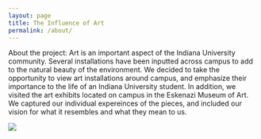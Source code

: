 ```yaml
---
layout: page
title: The Influence of Art
permalink: /about/
---
```


About the project: Art is an important aspect of the Indiana University community. Several installations have been inputted across campus to add to the natural beauty of the environment. We decided to take the opportunity to view art installations around campus, and emphasize their importance to the life of an Indiana University student. In addition, we visited the art exhibits located on campus in the Eskenazi Museum of Art. We captured our individual expereinces of the pieces, and included our vision for what it resembles and what they mean to us. 

<a href="{{ '/img/wax_workflow.jpg' | absolute_url }}">
  <img src="{{ '/img/wax_workflow.jpg' | absolute_url }}"/>
</a>
